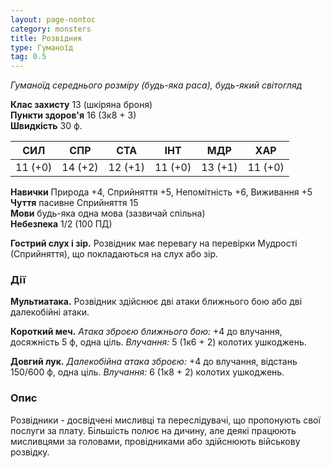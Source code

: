 ```yaml
---
layout: page-nontoc
category: monsters
title: Розвідник
type: Гуманоїд
tag: 0.5
---
```


_Гуманоїд середнього розміру (будь-яка раса), будь-який світогляд_

**Клас захисту** 13 (шкіряна броня)    
**Пункти здоров'я** 16 (3к8 + 3)    
**Швидкість** 30 ф.

| СИЛ     | СПР     | СТА     | ІНТ     | МДР     | ХАР     |
| ------- | ------- | ------- | ------- | ------- | ------- |
| 11 (+0) | 14 (+2) | 12 (+1) | 11 (+0) | 13 (+1) | 11 (+0) |

**Навички** Природа +4, Сприйняття +5, Непомітність +6, Виживання +5    
**Чуття** пасивне Сприйняття 15    
**Мови** будь-яка одна мова (зазвичай спільна)    
**Небезпека** 1/2 (100 ПД)

**Гострий слух і зір.** Розвідник має перевагу на перевірки Мудрості (Сприйняття), що покладаються на слух або зір.

### Дії
**Мультиатака.** Розвідник здійснює дві атаки ближнього бою або дві далекобійні атаки.    

**Короткий меч.** _Атака зброєю ближнього бою:_ +4 до влучання, досяжність 5 ф, одна ціль. _Влучання:_ 5 (1к6 + 2) колотих ушкоджень.    

**Довгий лук.** _Далекобійна атака зброєю:_ +4 до влучання, відстань 150/600 ф, одна ціль. _Влучання:_ 6 (1к8 + 2) колотих ушкоджень.

### Опис
Розвідники - досвідчені мисливці та переслідувачі, що пропонують свої послуги за плату. Більшість полює на дичину, але деякі працюють мисливцями за головами, провідниками або здійснюють військову розвідку. 
